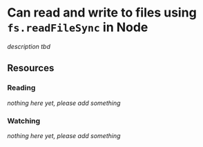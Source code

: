 # Can read and write to files using `fs.readFileSync` in Node

_description tbd_

## Resources

### Reading

_nothing here yet, please add something_

### Watching

_nothing here yet, please add something_
